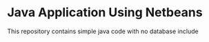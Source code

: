 Java Application Using Netbeans
====================================

This repository contains simple java code with no database include
